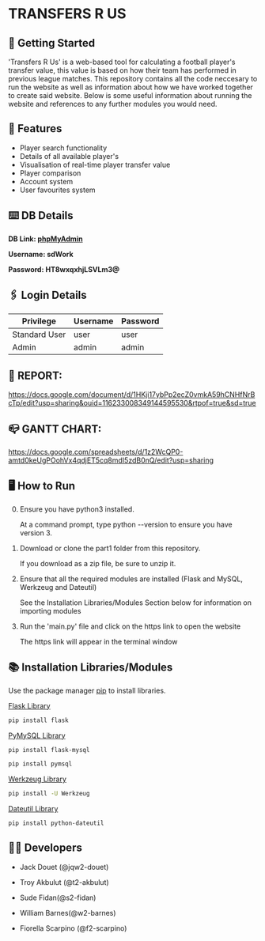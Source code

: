 # **TRANSFERS R US**

## 🚀 **Getting Started**

'Transfers R Us' is a web-based tool for calculating a football player's transfer value, this value is based on how their team has performed in previous league matches. This repository contains all the code neccesary to run the website as well as information about how we have worked together to create said website. Below is some useful information about running the website and references to any further modules you would need.

## 🎯 **Features**
- Player search functionality
- Details of all available player's
- Visualisation of real-time player transfer value
- Player comparison
- Account system
- User favourites system

## ⌨️  **DB Details**
**DB Link: [phpMyAdmin](http://167.235.155.84/phpmyadmin)**

**Username: sdWork**

**Password: HT8wxqxhjLSVLm3@**

## 🖇️ **Login Details**

Privilege | Username | Password
-------------   | ------------- | ------------- 
Standard User | user | user
Admin | admin | admin 

## 📝 REPORT:
https://docs.google.com/document/d/1HKji17ybPp2ecZ0vmkA59hCNHfNrBcTp/edit?usp=sharing&ouid=116233008349144595530&rtpof=true&sd=true

## 📪 GANTT CHART:
https://docs.google.com/spreadsheets/d/1z2WcQP0-amtd0keUgPOohVx4qdjET5cq8mdI5zdB0nQ/edit?usp=sharing

## 🖥️ **How to Run** 
0. Ensure you have python3 installed.

    At a command prompt, type python --version to ensure you have version 3.
1. Download or clone the part1 folder from this repository.

    If you download as a zip file, be sure to unzip it.
2. Ensure that all the required modules are installed (Flask and MySQL, Werkzeug and Dateutil) 

    See the Installation Libraries/Modules Section below for information on importing modules
3. Run the 'main.py' file and click on the https link to open the website

    The https link will appear in the terminal window

##  📚 **Installation Libraries/Modules** 

Use the package manager [pip](https://pip.pypa.io/en/stable/installation/) to install libraries.

[Flask Library](https://flask.palletsprojects.com/en/2.2.x/)

```bash
pip install flask
```
[PyMySQL Library](https://pymysql.readthedocs.io/en/latest/)
```bash
pip install flask-mysql
```

```bash
pip install pymsql
```
[Werkzeug Library](https://pypi.org/project/Werkzeug/)
```bash
pip install -U Werkzeug
```
[Dateutil Library](https://dateutil.readthedocs.io/en/stable/)
```bash
pip install python-dateutil
```

## ✍🏻 **Developers** 
* Jack Douet (@jqw2-douet)

* Troy Akbulut (@t2-akbulut)

* Sude Fidan(@s2-fidan)

* William Barnes(@w2-barnes)

* Fiorella Scarpino (@f2-scarpino)
